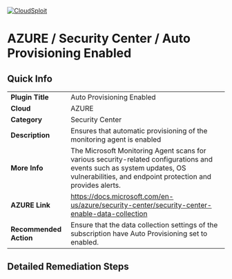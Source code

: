 [![CloudSploit](https://cloudsploit.com/img/logo-new-big-text-100.png "CloudSploit")](https://cloudsploit.com)

# AZURE / Security Center / Auto Provisioning Enabled

## Quick Info

| | |
|-|-|
| **Plugin Title** | Auto Provisioning Enabled |
| **Cloud** | AZURE |
| **Category** | Security Center |
| **Description** | Ensures that automatic provisioning of the monitoring agent is enabled |
| **More Info** | The Microsoft Monitoring Agent scans for various security-related configurations and events such as system updates, OS vulnerabilities, and endpoint protection and provides alerts. |
| **AZURE Link** | https://docs.microsoft.com/en-us/azure/security-center/security-center-enable-data-collection |
| **Recommended Action** | Ensure that the data collection settings of the subscription have Auto Provisioning set to enabled. |

## Detailed Remediation Steps

